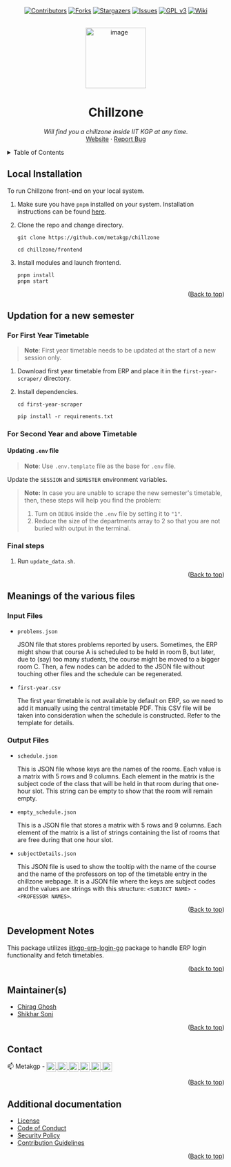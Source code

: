 <div id="top"></div>

<div align="center">

[![Contributors][contributors-shield]][contributors-url]
[![Forks][forks-shield]][forks-url]
[![Stargazers][stars-shield]][stars-url]
[![Issues][issues-shield]][issues-url]
[![GPL v3][license-shield]][license-url]
[![Wiki][wiki-shield]][wiki-url]

</div>

<!-- PROJECT LOGO -->
<br />
<div align="center">
  <a href="https://github.com/metakgp/chillzone">
    <img width="140" alt="image" src="images/icons/icon_384x384.png">
  </a>

  <h1 align="center">Chillzone</h1>

  <p align="center">
    <i>Will find you a chillzone inside IIT KGP at any time.</i>
    <br />
    <a href="https://chill.metakgp.org">Website</a>
    ·
    <a href="https://github.com/metakgp/chillzone/issues">Report Bug</a>
  </p>
</div>

<details>
<summary>Table of Contents</summary>

- [Local Installation](#local-installation)
- [Updation for a new semester](#updation-for-a-new-semester)
  - [For First Year Timetable](#for-first-year-timetable)
  - [For Second Year and above Timetable](#for-second-year-and-above-timetable)
    - [Updating `.env` file](#updating-env-file)
  - [Final steps](#final-steps)
- [Meanings of the various files](#meanings-of-the-various-files)
  - [Input Files](#input-files)
  - [Output Files](#output-files)
- [Development Notes](#development-notes)
- [Maintainer(s)](#maintainers)
- [Contact](#contact)
- [Additional documentation](#additional-documentation)
</details>

## Local Installation

To run Chillzone front-end on your local system.

1. Make sure you have `pnpm` installed on your system. Installation instructions can be found [here](https://pnpm.io/installation).
2. Clone the repo and change directory.

   ```
   git clone https://github.com/metakgp/chillzone

   cd chillzone/frontend
   ```

3. Install modules and launch frontend.
   ```
   pnpm install
   pnpm start
   ```

<p align="right">(<a href="#top">Back to top</a>)</p>

<!--
## How does it work?

### Request

```sh
curl 'https://erp.iitkgp.ernet.in/Acad/timetable_track.jsp?action=second&dept=AE' \
    -H 'User-Agent: Mozilla/5.0 (X11; Ubuntu; Linux x86_64; rv:58.0) Gecko/20100101 Firefox/58.0' \
    -H 'Content-Type: application/x-www-form-urlencoded' \
    -H 'Cookie: JSESSIONID=ABCD.worker3;' \
    --data 'for_session=2017-2018&for_semester=SPRING&dept=AE'
``` -->

## Updation for a new semester

### For First Year Timetable

> **Note**: First year timetable needs to be updated at the start of a new session only.

1. Download first year timetable from ERP and place it in the `first-year-scraper/` directory.
2. Install dependencies.

   ```
   cd first-year-scraper

   pip install -r requirements.txt
   ```

### For Second Year and above Timetable

#### Updating `.env` file

> **Note**: Use `.env.template` file as the base for `.env` file.

Update the `SESSION` and `SEMESTER` environment variables.

> **Note:** In case you are unable to scrape the new semester's timetable, then, these steps will help you find the problem:
>
> 1. Turn on `DEBUG` inside the `.env` file by setting it to `"1"`.
> 2. Reduce the size of the departments array to 2 so that you are not buried with output in the terminal.

### Final steps

1. Run `update_data.sh`.

<p align="right">(<a href="#top">Back to top</a>)</p>

## Meanings of the various files

### Input Files

- `problems.json`

  JSON file that stores problems reported by users. Sometimes, the ERP might
  show that course A is scheduled to be held in room B, but later, due to
  (say) too many students, the course might be moved to a bigger room C. Then,
  a few nodes can be added to the JSON file without touching other files and
  the schedule can be regenerated.

- `first-year.csv`

  The first year timetable is not available by default on ERP, so we need to
  add it manually using the central timetable PDF. This CSV file will be taken
  into consideration when the schedule is constructed. Refer to the template
  for details.

### Output Files

- `schedule.json`

  This is JSON file whose keys are the names of the rooms. Each value is a
  matrix with 5 rows and 9 columns. Each element in the matrix is the subject
  code of the class that will be held in that room during that one-hour slot.
  This string can be empty to show that the room will remain empty.

- `empty_schedule.json`

  This is a JSON file that stores a matrix with 5 rows and 9 columns. Each
  element of the matrix is a list of strings containing the list of rooms that
  are free during that one hour slot.

- `subjectDetails.json`

  This JSON file is used to show the tooltip with the name of the course and
  the name of the professors on top of the timetable entry in the chillzone
  webpage. It is a JSON file where the keys are subject codes and the values are
  strings with this structure: `<SUBJECT NAME> - <PROFESSOR NAMES>`.

<p align="right">(<a href="#top">Back to top</a>)</p>

## Development Notes
This package utilizes [iitkgp-erp-login-go](https://github.com/metakgp/iitkgp-erp-login-go) package to handle ERP login functionality and fetch timetables.

<p align="right">(<a href="#top">back to top</a>)</p>

## Maintainer(s)

- [Chirag Ghosh](https://github.com/chirag-ghosh)
- [Shikhar Soni](https://github.com/shikharish)

<p align="right">(<a href="#top">Back to top</a>)</p>

## Contact

<p>
📫 Metakgp -
<a href="https://bit.ly/metakgp-slack">
  <img align="center" alt="Metakgp's slack invite" width="22px" src="https://raw.githubusercontent.com/edent/SuperTinyIcons/master/images/svg/slack.svg" />
</a>
<a href="mailto:metakgp@gmail.com">
  <img align="center" alt="Metakgp's email " width="22px" src="https://raw.githubusercontent.com/edent/SuperTinyIcons/master/images/svg/gmail.svg" />
</a>
<a href="https://www.facebook.com/metakgp">
  <img align="center" alt="metakgp's Facebook" width="22px" src="https://raw.githubusercontent.com/edent/SuperTinyIcons/master/images/svg/facebook.svg" />
</a>
<a href="https://www.linkedin.com/company/metakgp-org/">
  <img align="center" alt="metakgp's LinkedIn" width="22px" src="https://raw.githubusercontent.com/edent/SuperTinyIcons/master/images/svg/linkedin.svg" />
</a>
<a href="https://twitter.com/metakgp">
  <img align="center" alt="metakgp's Twitter " width="22px" src="https://raw.githubusercontent.com/edent/SuperTinyIcons/master/images/svg/twitter.svg" />
</a>
<a href="https://www.instagram.com/metakgp_/">
  <img align="center" alt="metakgp's Instagram" width="22px" src="https://raw.githubusercontent.com/edent/SuperTinyIcons/master/images/svg/instagram.svg" />
</a>
</p>

<p align="right">(<a href="#top">Back to top</a>)</p>

## Additional documentation

- [License](/LICENSE)
- [Code of Conduct](/.github/CODE_OF_CONDUCT.md)
- [Security Policy](/.github/SECURITY.md)
- [Contribution Guidelines](/.github/CONTRIBUTING.md)

<p align="right">(<a href="#top">Back to top</a>)</p>

<!-- MARKDOWN LINKS & IMAGES -->

[contributors-shield]: https://img.shields.io/github/contributors/metakgp/chillzone.svg?style=for-the-badge
[contributors-url]: https://github.com/metakgp/chillzone/graphs/contributors
[forks-shield]: https://img.shields.io/github/forks/metakgp/chillzone.svg?style=for-the-badge
[forks-url]: https://github.com/metakgp/chillzone/network/members
[stars-shield]: https://img.shields.io/github/stars/metakgp/chillzone.svg?style=for-the-badge
[stars-url]: https://github.com/metakgp/chillzone/stargazers
[issues-shield]: https://img.shields.io/github/issues/metakgp/chillzone.svg?style=for-the-badge
[issues-url]: https://github.com/metakgp/chillzone/issues
[license-shield]: https://img.shields.io/github/license/metakgp/chillzone.svg?style=for-the-badge
[license-url]: https://github.com/metakgp/chillzone/blob/master/LICENSE
[wiki-shield]: https://custom-icon-badges.demolab.com/badge/metakgp_wiki-grey?logo=metakgp_logo&style=for-the-badge
[wiki-url]: https://wiki.metakgp.org
